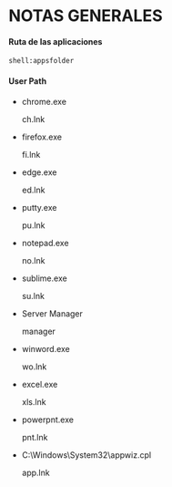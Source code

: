 # NOTAS GENERALES

#### Ruta de las aplicaciones

    shell:appsfolder

#### User Path

- chrome.exe

    ch.lnk

- firefox.exe

    fi.lnk

- edge.exe

    ed.lnk

- putty.exe

    pu.lnk

- notepad.exe

    no.lnk

- sublime.exe

    su.lnk

- Server Manager

    manager

- winword.exe

    wo.lnk

- excel.exe

    xls.lnk

- powerpnt.exe

    pnt.lnk

- C:\Windows\System32\appwiz.cpl 

    app.lnk
